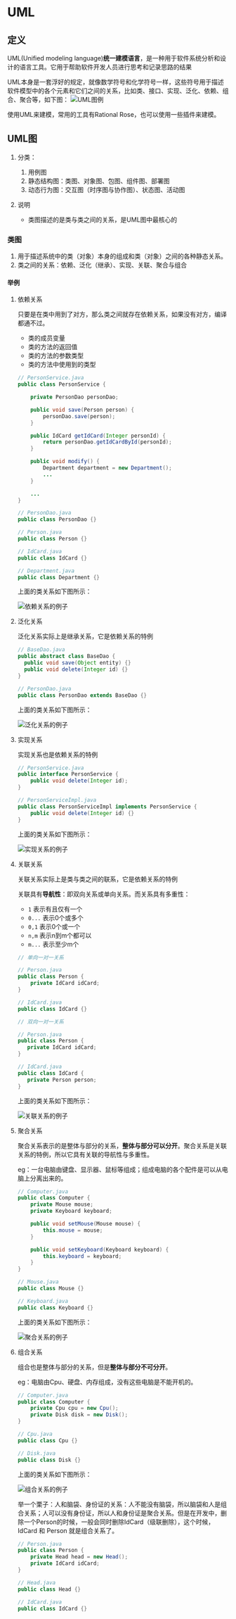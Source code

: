 # UML

## 定义

UML(Unified modeling language)**统一建模语言**，是一种用于软件系统分析和设计的语言工具。它用于帮助软件开发人员进行思考和记录思路的结果

UML本身是一套浮好的规定，就像数学符号和化学符号一样，这些符号用于描述软件模型中的各个元素和它们之间的关系，比如类、接口、实现、泛化、依赖、组合、聚合等，如下图：
![UML图例](./UML图例.png)

使用UML来建模，常用的工具有Rational Rose，也可以使用一些插件来建模。

## UML图

1. 分类：
   1. 用例图
   2. 静态结构图：类图、对象图、包图、组件图、部署图
   3. 动态行为图：交互图（时序图与协作图）、状态图、活动图

2. 说明
   - 类图描述的是类与类之间的关系，是UML图中最核心的

### 类图

1. 用于描述系统中的类（对象）本身的组成和类（对象）之间的各种静态关系。
2. 类之间的关系：依赖、泛化（继承）、实现、关联、聚合与组合

#### 举例

1. 依赖关系

    只要是在类中用到了对方，那么类之间就存在依赖关系，如果没有对方，编译都通不过。
    - 类的成员变量
    - 类的方法的返回值
    - 类的方法的参数类型
    - 类的方法中使用到的类型

    ```java
    // PersonService.java
    public class PersonService {

        private PersonDao personDao;

        public void save(Person person) {
            personDao.save(person);
        }

        public IdCard getIdCard(Integer personId) {
            return personDao.getIdCardById(personId);
        }

        public void modify() {
            Department department = new Department();
            ...
        }

        ...
    }

    // PersonDao.java
    public class PersonDao {}

    // Person.java
    public class Person {}

    // IdCard.java
    public class IdCard {}

    // Department.java
    public class Department {}
    ```

    上面的类关系如下图所示：

    ![依赖关系的例子](./依赖关系的例子.png "依赖关系的例子")

2. 泛化关系

    泛化关系实际上是继承关系，它是依赖关系的特例

    ```java
    // BaseDao.java
    public abstract class BaseDao {
      public void save(Object entity) {}
      public void delete(Integer id) {}
    }

    // PersonDao.java
    public class PersonDao extends BaseDao {}
    ```

    上面的类关系如下图所示：

    ![泛化关系的例子](./泛化关系的例子.png "泛化关系的例子")

3. 实现关系

    实现关系也是依赖关系的特例

    ```java
    // PersonService.java
    public interface PersonService {
        public void delete(Integer id);
    }

    // PersonServiceImpl.java
    public class PersonServiceImpl implements PersonService {
        public void delete(Integer id) {}
    }
    ```

    上面的类关系如下图所示：

    ![实现关系的例子](./实现关系的例子.png "实现关系的例子")

4. 关联关系

    关联关系实际上是类与类之间的联系，它是依赖关系的特例

    关联具有**导航性**：即双向关系或单向关系。而关系具有多重性：
    - `1` 表示有且仅有一个
    - `0...` 表示0个或多个
    - `0,1` 表示0个或一个
    - `n,m` 表示n到m个都可以
    - `m...` 表示至少m个

    ```java
    // 单向一对一关系

    // Person.java
    public class Person {
        private IdCard idCard;
    }

    // IdCard.java
    public class IdCard {}
    ```

     ```java
    // 双向一对一关系

    // Person.java
    public class Person {
        private IdCard idCard;
    }

    // IdCard.java
    public class IdCard {
        private Person person;
    }
    ```

    上面的类关系如下图所示：

    ![关联关系的例子](./关联关系的例子.png "关联关系的例子")

5. 聚合关系

    聚合关系表示的是整体与部分的关系，**整体与部分可以分开**。聚合关系是关联关系的特例，所以它具有关联的导航性与多重性。

    eg：一台电脑由键盘、显示器、鼠标等组成；组成电脑的各个配件是可以从电脑上分离出来的。

    ```java
    // Computer.java
    public class Computer {
        private Mouse mouse;
        private Keyboard keyboard;

        public void setMouse(Mouse mouse) {
            this.mouse = mouse;
        }

        public void setKeyboard(Keyboard keyboard) {
            this.keyboard = keyboard;
        }
    }

    // Mouse.java
    public class Mouse {}

    // Keyboard.java
    public class Keyboard {}
    ```

    上面的类关系如下图所示：

    ![聚合关系的例子](./聚合关系的例子.png "聚合关系的例子")

6. 组合关系

    组合也是整体与部分的关系，但是**整体与部分不可分开**。

    eg：电脑由Cpu、硬盘、内存组成，没有这些电脑是不能开机的。

    ```java
    // Computer.java
    public class Computer {
        private Cpu cpu = new Cpu();
        private Disk disk = new Disk();
    }

    // Cpu.java
    public class Cpu {}

    // Disk.java
    public class Disk {}
    ```

    上面的类关系如下图所示：

    ![组合关系的例子](./组合关系的例子.png "组合关系的例子")

    举一个栗子：人和脑袋、身份证的关系：人不能没有脑袋，所以脑袋和人是组合关系；人可以没有身份证，所以人和身份证是聚合关系。但是在开发中，删除一个Person的时候，一般会同时删除IdCard（级联删除），这个时候，IdCard 和 Person 就是组合关系了。

    ```java
    // Person.java
    public class Person {
        private Head head = new Head();
        private IdCard idCard;
    }

    // Head.java
    public class Head {}

    // IdCard.java
    public class IdCard {}
    ```
